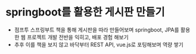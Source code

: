 # springboot를 활용한 게시판 만들기

- 점프투 스프링부트 책을 통해 게시판을 따라 만들어보며 springboot, JPA를 활용한 웹 프로젝트 개발 전반을 익히고, 배포 경험 해보기
- 추후 이를 책을 보지 않고 바닥부터 REST API, vue.js로 포팅해보며 역량 쌓기